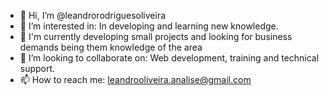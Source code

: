 - 👋 Hi, I’m @leandrorodriguesoliveira
- 👀 I’m interested in: In developing and learning new knowledge.
- 🌱 I'm currently developing small projects and looking for business demands being them knowledge of the area
- 💞️ I’m looking to collaborate on: Web development, training and technical support.
- 📫 How to reach me: leandrooliveira.analise@gmail.com

<!---
leandrorodriguesoliveira/leandrorodriguesoliveira is a ✨ special ✨ repository because its `README.md` (this file) appears on your GitHub profile.
You can click the Preview link to take a look at your changes.
--->
